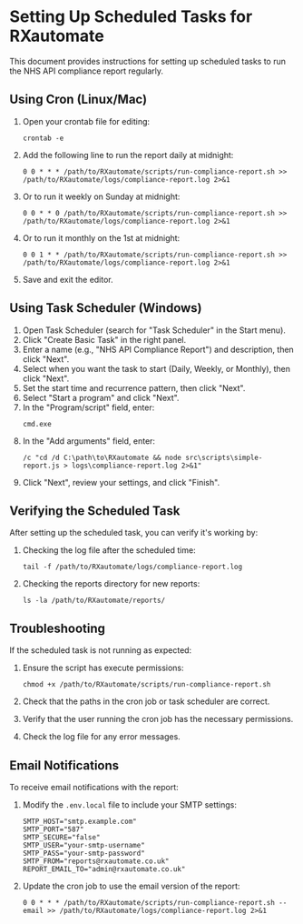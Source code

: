 # Setting Up Scheduled Tasks for RXautomate

This document provides instructions for setting up scheduled tasks to run the NHS API compliance report regularly.

## Using Cron (Linux/Mac)

1. Open your crontab file for editing:
   ```
   crontab -e
   ```

2. Add the following line to run the report daily at midnight:
   ```
   0 0 * * * /path/to/RXautomate/scripts/run-compliance-report.sh >> /path/to/RXautomate/logs/compliance-report.log 2>&1
   ```

3. Or to run it weekly on Sunday at midnight:
   ```
   0 0 * * 0 /path/to/RXautomate/scripts/run-compliance-report.sh >> /path/to/RXautomate/logs/compliance-report.log 2>&1
   ```

4. Or to run it monthly on the 1st at midnight:
   ```
   0 0 1 * * /path/to/RXautomate/scripts/run-compliance-report.sh >> /path/to/RXautomate/logs/compliance-report.log 2>&1
   ```

5. Save and exit the editor.

## Using Task Scheduler (Windows)

1. Open Task Scheduler (search for "Task Scheduler" in the Start menu).
2. Click "Create Basic Task" in the right panel.
3. Enter a name (e.g., "NHS API Compliance Report") and description, then click "Next".
4. Select when you want the task to start (Daily, Weekly, or Monthly), then click "Next".
5. Set the start time and recurrence pattern, then click "Next".
6. Select "Start a program" and click "Next".
7. In the "Program/script" field, enter:
   ```
   cmd.exe
   ```
8. In the "Add arguments" field, enter:
   ```
   /c "cd /d C:\path\to\RXautomate && node src\scripts\simple-report.js > logs\compliance-report.log 2>&1"
   ```
9. Click "Next", review your settings, and click "Finish".

## Verifying the Scheduled Task

After setting up the scheduled task, you can verify it's working by:

1. Checking the log file after the scheduled time:
   ```
   tail -f /path/to/RXautomate/logs/compliance-report.log
   ```

2. Checking the reports directory for new reports:
   ```
   ls -la /path/to/RXautomate/reports/
   ```

## Troubleshooting

If the scheduled task is not running as expected:

1. Ensure the script has execute permissions:
   ```
   chmod +x /path/to/RXautomate/scripts/run-compliance-report.sh
   ```

2. Check that the paths in the cron job or task scheduler are correct.

3. Verify that the user running the cron job has the necessary permissions.

4. Check the log file for any error messages.

## Email Notifications

To receive email notifications with the report:

1. Modify the `.env.local` file to include your SMTP settings:
   ```
   SMTP_HOST="smtp.example.com"
   SMTP_PORT="587"
   SMTP_SECURE="false"
   SMTP_USER="your-smtp-username"
   SMTP_PASS="your-smtp-password"
   SMTP_FROM="reports@rxautomate.co.uk"
   REPORT_EMAIL_TO="admin@rxautomate.co.uk"
   ```

2. Update the cron job to use the email version of the report:
   ```
   0 0 * * * /path/to/RXautomate/scripts/run-compliance-report.sh --email >> /path/to/RXautomate/logs/compliance-report.log 2>&1
   ```
